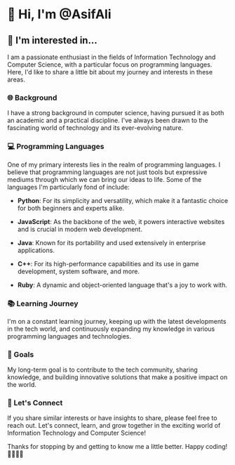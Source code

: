 # 👋 Hi, I'm @AsifAli

## 👀 I'm interested in...

I am a passionate enthusiast in the fields of Information Technology and Computer Science, with a particular focus on programming languages. Here, I'd like to share a little bit about my journey and interests in these areas.

### 🌐 Background

I have a strong background in computer science, having pursued it as both an academic and a practical discipline. I've always been drawn to the fascinating world of technology and its ever-evolving nature.

### 💻 Programming Languages

One of my primary interests lies in the realm of programming languages. I believe that programming languages are not just tools but expressive mediums through which we can bring our ideas to life. Some of the languages I'm particularly fond of include:

- **Python**: For its simplicity and versatility, which make it a fantastic choice for both beginners and experts alike.

- **JavaScript**: As the backbone of the web, it powers interactive websites and is crucial in modern web development.

- **Java**: Known for its portability and used extensively in enterprise applications.

- **C++**: For its high-performance capabilities and its use in game development, system software, and more.

- **Ruby**: A dynamic and object-oriented language that's a joy to work with.

### 📚 Learning Journey

I'm on a constant learning journey, keeping up with the latest developments in the tech world, and continuously expanding my knowledge in various programming languages and technologies.

### 🌟 Goals

My long-term goal is to contribute to the tech community, sharing knowledge, and building innovative solutions that make a positive impact on the world.

### 🤝 Let's Connect

If you share similar interests or have insights to share, please feel free to reach out. Let's connect, learn, and grow together in the exciting world of Information Technology and Computer Science!

Thanks for stopping by and getting to know me a little better. Happy coding! 👩‍💻👨‍💻
